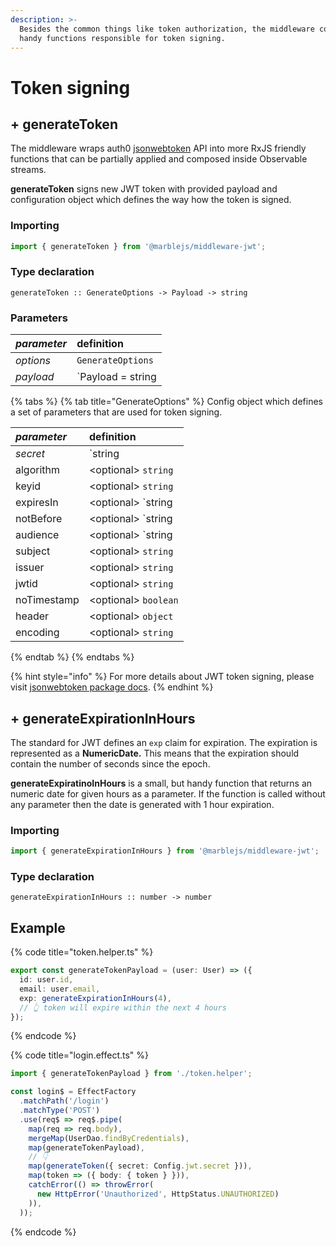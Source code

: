 ```yaml
---
description: >-
  Besides the common things like token authorization, the middleware comes with
  handy functions responsible for token signing.
---
```


# Token signing

## + **generateToken**

The middleware wraps auth0 [jsonwebtoken](https://github.com/auth0/node-jsonwebtoken) API into more RxJS friendly functions that can be partially applied and composed inside Observable streams.

**generateToken** signs new JWT token with provided payload and configuration object which defines the way how the token is signed. 

### Importing

```typescript
import { generateToken } from '@marblejs/middleware-jwt';
```

### Type declaration

```text
generateToken :: GenerateOptions -> Payload -> string
```

### Parameters

| _parameter_ | definition |
| :--- | :--- |
| _options_ | `GenerateOptions` |
| _payload_ | `Payload = string | object | Buffer` |

{% tabs %}
{% tab title="GenerateOptions" %}
Config object which defines a set of parameters that are used for token signing.

| _parameter_ | definition |
| :--- | :--- |
| _secret_ |  `string | Buffer` |
| algorithm | &lt;optional&gt; `string` |
| keyid | &lt;optional&gt; `string` |
| expiresIn | &lt;optional&gt; `string | number` |
| notBefore | &lt;optional&gt; `string | number` |
| audience | &lt;optional&gt; `string | string[]` |
| subject | &lt;optional&gt; `string` |
| issuer | &lt;optional&gt; `string` |
| jwtid | &lt;optional&gt; `string` |
| noTimestamp | &lt;optional&gt; `boolean` |
| header | &lt;optional&gt; `object` |
| encoding | &lt;optional&gt; `string` |
{% endtab %}
{% endtabs %}

{% hint style="info" %}
For more details about JWT token signing, please visit [jsonwebtoken package docs](https://github.com/auth0/node-jsonwebtoken).
{% endhint %}

## + **generateExpirationInHours**

The standard for JWT defines an `exp` claim for expiration. The expiration is represented as a **NumericDate.** This means that the expiration should contain the number of seconds since the epoch.

**generateExpiratinoInHours** is a small, but handy function that returns an numeric date for given hours as a parameter. If the function is called without any parameter then the date is generated with 1 hour expiration.

### Importing

```typescript
import { generateExpirationInHours } from '@marblejs/middleware-jwt';
```

### Type declaration

```text
generateExpirationInHours :: number -> number
```

## **Example**

{% code title="token.helper.ts" %}
```typescript
export const generateTokenPayload = (user: User) => ({
  id: user.id,
  email: user.email,
  exp: generateExpirationInHours(4), 
  // 👆 token will expire within the next 4 hours
});
```
{% endcode %}

{% code title="login.effect.ts" %}
```typescript
import { generateTokenPayload } from './token.helper';

const login$ = EffectFactory
  .matchPath('/login')
  .matchType('POST')
  .use(req$ => req$.pipe(
    map(req => req.body),
    mergeMap(UserDao.findByCredentials),
    map(generateTokenPayload),
    // 👇
    map(generateToken({ secret: Config.jwt.secret })),
    map(token => ({ body: { token } })),
    catchError(() => throwError(
      new HttpError('Unauthorized', HttpStatus.UNAUTHORIZED)
    )),
  ));
```
{% endcode %}

